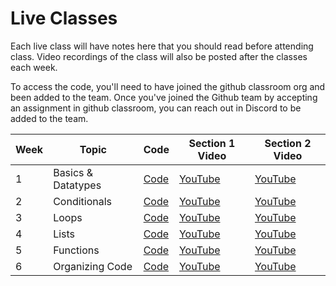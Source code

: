 # Live Classes

Each live class will have notes here that you should read before attending class.
Video recordings of the class will also be posted after the classes each week.

To access the code, you'll need to have joined the github classroom org and been
added to the team. Once you've joined the Github team by accepting an assignment
in github classroom, you can reach out in Discord to be added to the team.

| Week | Topic              | Code            | Section 1 Video       | Section 2 Video       |
| ---- | ------------------ | --------------- | --------------------- | --------------------- |
| 1    | Basics & Datatypes | [Code][w1-code] | [YouTube][w1-video-1] | [YouTube][w1-video-2] |
| 2    | Conditionals       | [Code][w2-code] | [YouTube][w2-video-1] | [YouTube][w2-video-2] |
| 3    | Loops              | [Code][w3-code] | [YouTube][w3-video-1] | [YouTube][w3-video-2] |
| 4    | Lists              | [Code][w4-code] | [YouTube][w4-video-1] | [YouTube][w4-video-2] |
| 5    | Functions          | [Code][w5-code] | [YouTube][w5-video-1] | [YouTube][w5-video-2] |
| 6    | Organizing Code    | [Code][w6-code] | [YouTube][w6-video-1] | [YouTube][w6-video-2] |

[w1-code]: https://github.com/kibo-programming-1-oct-22/live-classes-code/tree/main/class1
[w1-video-1]: https://youtu.be/65054g99EAY
[w1-video-2]: https://youtu.be/QM6WM_2MmK4
[w2-code]: https://github.com/kibo-programming-1-oct-22/live-classes-code/tree/main/class2
[w2-video-1]: https://youtu.be/ZEJvHK_iYnQ
[w2-video-2]: https://youtu.be/VnAfwjPnAmo
[w3-code]: https://github.com/kibo-programming-1-oct-22/live-classes-code/tree/main/class3
[w3-video-1]: https://youtu.be/9REq5unG2H0
[w3-video-2]: https://youtu.be/IbZMsPMagqw
[w4-code]: https://github.com/kibo-programming-1-oct-22/live-classes-code/tree/main/class4
[w4-video-1]: https://youtu.be/QpjmHgAVHKo
[w4-video-2]: https://youtu.be/fzoryOs05Lk
[w5-code]: https://github.com/kibo-programming-1-oct-22/live-classes-code/tree/main/class5
[w5-video-1]: https://youtu.be/6HX0RATeFsg
[w5-video-2]: https://youtu.be/9KDPDtbL_kc
[w6-code]: https://github.com/kibo-programming-1-oct-22/live-classes-code/tree/main/class6
[w6-video-1]: https://youtu.be/vGIfeHHRq44
[w6-video-2]: https://youtu.be/xcJ_FGEtctY
